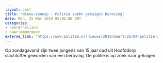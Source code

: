 ```yaml
---
layout: post
title: "Nieuw-Vennep - Politie zoekt getuigen beroving"
date: Mon, 25 Mar 2019 09:01:00 GMT
categories: 
- noord-holland 
- haarlemmermeer 
externe_link: "https://www.politie.nl/nieuws/2019/maart/25/04-politie-zoekt-getuigen-beroving.html"
---
```


Op zondagavond zijn twee jongens van 15 jaar oud uit Hoofddorp slachtoffer geworden van een beroving. De politie is op zoek naar getuigen.
